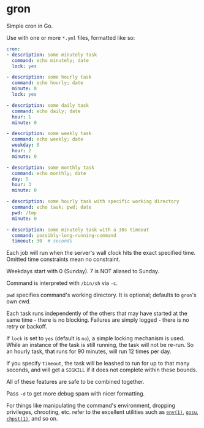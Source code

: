 # gron

Simple cron in Go.

Use with one or more `*.yml` files, formatted like so:

```yaml
cron:
- description: some minutely task
  command: echo minutely; date
  lock: yes

- description: some hourly task
  command: echo hourly; date
  minute: 0
  lock: yes

- description: some daily task
  command: echo daily; date
  hour: 1
  minute: 0

- description: some weekly task
  command: echo weekly; date
  weekday: 0
  hour: 2
  minute: 0

- description: some monthly task
  command: echo monthly; date
  day: 5
  hour: 3
  minute: 0

- description: some hourly task with specific working directory
  command: echo task; pwd; date
  pwd: /tmp
  minute: 0

- description: some minutely task with a 30s timeout
  command: possibly-long-running-command
  timeout: 30  # seconds
```

Each job will run when the server's wall clock hits the exact
specified time. Omitted time constraints mean no constraint.

Weekdays start with 0 (Sunday). 7 is NOT aliased to Sunday.

Command is interpreted with `/bin/sh` via `-c`.

`pwd` specifies command's working directory. It is optional; defaults
to `gron`'s own cwd.

Each task runs independently of the others that may have started at
the same time - there is no blocking. Failures are simply logged -
there is no retry or backoff.

If `lock` is set to `yes` (default is `no`), a simple locking
mechanism is used. While an instance of the task is still running, the
task will not be re-run. So an hourly task, that runs for 90 minutes,
will run 12 times per day.

If you specify `timeout`, the task will be leashed to run for up to
that many seconds, and will get a `SIGKILL` if it does not complete
within these bounds.

All of these features are safe to be combined together.

Pass `-d` to get more debug spam with nicer formatting.

For things like manipulating the command's environment, dropping
privileges, chrooting, etc. refer to the excellent utilities such as
[`env(1)`](http://man7.org/linux/man-pages/man1/env.1.html),
[`gosu`](https://github.com/tianon/gosu),
[`chpst(1)`](http://smarden.org/runit/chpst.8.html), and so on.
